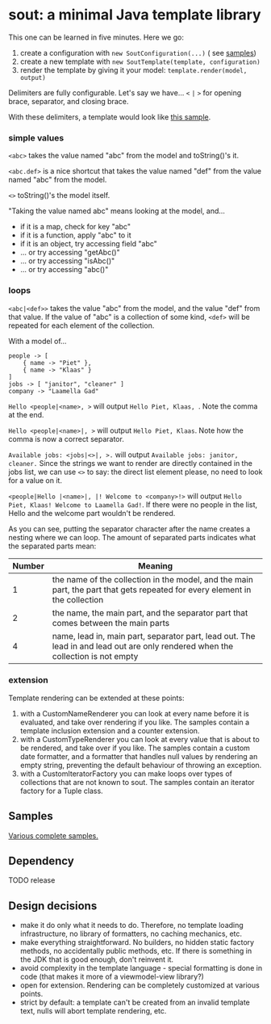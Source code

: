 # sout: a minimal Java template library

This one can be learned in five minutes. Here we go:

1. create a configuration with `new SoutConfiguration(...)` (
   see [samples](src/test/java/com/laamella/examples/ExamplesTest.java))
2. create a new template with `new SoutTemplate(template, configuration)`
3. render the template by giving it your model: `template.render(model, output)`

Delimiters are fully configurable. Let's say we have... `<` `|` `>` for opening brace, separator, and closing brace.

With these delimiters, a template would look
like [this sample](https://github.com/matozoid/sout/blob/master/src/test/resources/templates/hello.sout).

### simple values

`<abc>` takes the value named "abc" from the model and toString()'s it.

`<abc.def>` is a nice shortcut that takes the value named "def" from the value named "abc" from the model.

`<>` toString()'s the model itself.

"Taking the value named abc" means looking at the model, and...

- if it is a map, check for key "abc"
- if it is a function, apply "abc" to it
- if it is an object, try accessing field "abc"
- ... or try accessing "getAbc()"
- ... or try accessing "isAbc()"
- ... or try accessing "abc()"

### loops

`<abc|<def>>` takes the value "abc" from the model, and the value "def" from that value. If the value of "abc" is a
collection of some kind, `<def>` will be repeated for each element of the collection.

With a model of...

```
people -> [
    { name -> "Piet" },
    { name -> "Klaas" }
]
jobs -> [ "janitor", "cleaner" ]
company -> "Laamella Gad"
```

`Hello <people|<name>, >` will output `Hello Piet, Klaas, `. Note the comma at the end.

`Hello <people|<name>|, >` will output `Hello Piet, Klaas`. Note how the comma is now a correct separator.

`Available jobs: <jobs|<>|, >.` will output `Available jobs: janitor, cleaner.` Since the strings we want to render are
directly contained in the jobs list, we can use `<>` to say: the direct list element please, no need to look for a value
on it.

`<people|Hello |<name>|, |! Welcome to <company>!>` will output `Hello Piet, Klaas! Welcome to Laamella Gad!`. If there
were no people in the list, Hello and the welcome part wouldn't be rendered.

As you can see, putting the separator character after the name creates a nesting where we can loop. The amount of
separated parts indicates what the separated parts mean:

| Number | Meaning |
| --- |  --- |
| 1 | the name of the collection in the model, and the main part, the part that gets repeated for every element in the collection |
| 2 | the name, the main part, and the separator part that comes between the main parts |
| 4 | name, lead in, main part, separator part, lead out. The lead in and lead out are only rendered when the collection is not empty |

### extension

Template rendering can be extended at these points:

1. with a CustomNameRenderer you can look at every name before it is evaluated, and take over rendering if you like. The
   samples contain a template inclusion extension and a counter extension.
2. with a CustomTypeRenderer you can look at every value that is about to be rendered, and take over if you like. The
   samples contain a custom date formatter, and a formatter that handles null values by rendering an empty string,
   preventing the default behaviour of throwing an exception.
3. with a CustomIteratorFactory you can make loops over types of collections that are not known to sout. The samples
   contain an iterator factory for a Tuple class.

## Samples

[Various complete samples.](src/test/java/com/laamella/examples/ExamplesTest.java)

## Dependency

TODO release

## Design decisions

- make it do only what it needs to do. Therefore, no template loading infrastructure, no library of formatters, no
  caching mechanics, etc.
- make everything straightforward. No builders, no hidden static factory methods, no accidentally public methods, etc.
  If there is something in the JDK that is good enough, don't reinvent it.
- avoid complexity in the template language - special formatting is done in code (that makes it more of a viewmodel-view
  library?)
- open for extension. Rendering can be completely customized at various points.
- strict by default: a template can't be created from an invalid template text, nulls will abort template rendering,
  etc.